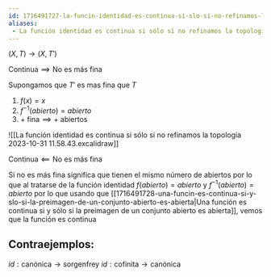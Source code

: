 ```yaml
---
id: 1716491727-la-funcin-identidad-es-continua-si-slo-si-no-refinamos-la-topologa
aliases:
 - La función identidad es continua si sólo si no refinamos la topología
---
```



$(X,T) \rightarrow (X, T')$

$\text{Continua} \implies \text{No es más fina}$ 

Supongamos que $T'$ es mas fina que $T$

1. $f(x) = x$
2. $f^{-1}(abierto)=abierto$
3. $+ \text{ fina} \implies + \text{ abiertos}$

![[La función identidad es continua si sólo si no refinamos la topología 2023-10-31 11.58.43.excalidraw]]

$\text{Continua} \impliedby \text{No es más fina}$

Si no es más fina significa que tienen el mismo número de abiertos por lo que al tratarse de la función identidad $f(abierto) = abierto$ y $f^{-1}(abierto)=abierto$ por lo que usando que [[1716491728-una-funcin-es-continua-si-y-slo-si-la-preimagen-de-un-conjunto-abierto-es-abierta|Una función es continua si y sólo si la preimagen de un conjunto abierto es abierta]], vemos que la función es continua

## Contraejemplos:

$id:\text{canónica} \rightarrow \text{sorgenfrey}$
$id:\text{cofinita} \rightarrow \text{canónica}$